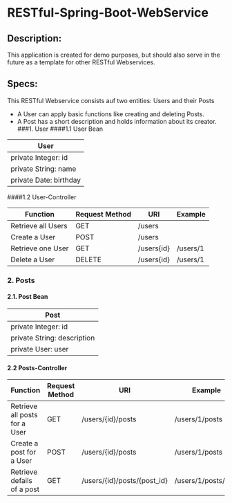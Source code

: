 # RESTful-Spring-Boot-WebService

## Description:
This application is created for demo purposes, but should also serve in the future as a template for other RESTful Webservices.

## Specs:
This RESTful Webservice consists auf two entities: Users and their Posts
- A User can apply basic functions like creating and deleting Posts.
- A Post has a short description and holds information about its creator.
###1. User
####1.1 User Bean

| User                   |
|------------------------|
| private Integer: id    |
| private String: name   |
| private Date: birthday |

####1.2 User-Controller

| Function           | Request Method | URI         | Example  |
|--------------------|----------------|-------------|----------|
| Retrieve all Users | GET            | /users      |          |
| Create a User      | POST           | /users      |          |
| Retrieve one User  | GET            | /users{id}  | /users/1 |
| Delete a User      | DELETE         | /users{id}  | /users/1 |

### 2. Posts
#### 2.1. Post Bean

| Post                        |
|-----------------------------|
| private Integer: id         |
| private String: description |
| private User: user          |

#### 2.2 Posts-Controller

| Function                      | Request Method | URI                         | Example            |
|-------------------------------|----------------|-----------------------------|--------------------|
| Retrieve all posts for a User | GET            | /users/{id}/posts           | /users/1/posts     |
| Create a post for a User      | POST           | /users/{id}/posts           | /users/1/posts     |
| Retrieve defails of a post    | GET            | /users/{id}/posts/{post_id} | /users/1/posts/210 |